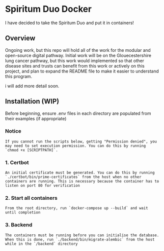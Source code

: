 # Spiritum Duo Docker
I have decided to take the Spiritum Duo and put it in containers!

## Overview
Ongoing work, but this repo will hold all of the work for the modular and open-source digital pathway. Initial work will be on the Glouecestershire lung cancer pathway, but this work would implemented so that other disease sites and trusts can benefit from this work
or actively on this project, and plan to expand the README file to make it easier to understand this program.

i will add more detail soon.

## Installation (WIP)
Before beginning, ensure .env files in each directory are populated from their examples (if appropriate)

### Notice
    If you cannot run the scripts below, getting "Permission denied", you may need to set execution permission. You can do this by running `chmod +x [SCRIPTPATH]`.

### 1. Certbot
    An initial certificate must be generated. You can do this by running `./certbot/bin/prime-certificates` from the host when no other containers are running. This is necessary because the container has to listen on port 80 for verification

### 2. Start all containers
    From the root directory, run `docker-compose up --build` and wait until completion

### 3. Backend
    The containers must be running before you can initialise the database. When this is done, run `./backend/bin/migrate-alembic` from the host while in the `/backend` directory
